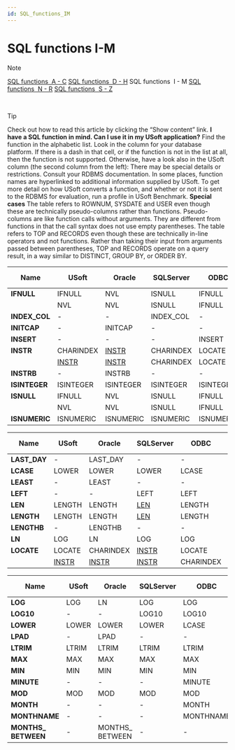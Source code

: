 ```yaml
---
id: SQL_functions_IM
---
```


# SQL functions I-M

> [!NOTE]
> [SQL functions  A - C](/docs/Modeller%20and%20Rules%20Engine/SQL%20functions/SQL%20functions%20AC.md)
> [SQL functions  D - H](/docs/Modeller%20and%20Rules%20Engine/SQL%20functions/SQL%20functions%20DH.md)
> SQL functions  I - M
> [SQL functions  N - R](/docs/Modeller%20and%20Rules%20Engine/SQL%20functions/SQL%20functions%20NR.md)
> [SQL functions  S - Z](/docs/Modeller%20and%20Rules%20Engine/SQL%20functions/SQL%20functions%20SZ.md)

 

> [!TIP]
> Check out how to read this article by clicking the “Show content” link.
> **I have a SQL function in mind. Can I use it in my USoft application?** 
Find the function in the alphabetic list. Look in the column for your database platform. If there is a dash in that cell, or if the function is not in the list at all, then the function is not supported.
> Otherwise, have a look also in the USoft column (the second column from the left):
> There may be special details or restrictions. Consult your RDBMS documentation. In some places, function names are hyperlinked to additional information supplied by USoft.
> To get more detail on how USoft converts a function, and whether or not it is sent to the RDBMS for evaluation, run a profile in USoft Benchmark.
> **Special cases**
The table refers to ROWNUM, SYSDATE and USER even though these are technically pseudo-columns rather than functions. Pseudo-columns are like function calls without arguments. They are different from functions in that the call syntax does not use empty parentheses.
The table refers to TOP and RECORDS even though these are technically in-line operators and not functions. Rather than taking their input from arguments passed between parentheses, TOP and RECORDS operate on a query result, in a way similar to DISTINCT, GROUP BY, or ORDER BY.

|**Name**|**USoft**|**Oracle**|**SQLServer**|**ODBC**|**JDBCY, Derby**|
|--------|--------|--------|--------|--------|--------|
|**IFNULL**|IFNULL  |NVL     |ISNULL  |IFNULL  |COALESCE|
|        |NVL     |NVL     |ISNULL  |IFNULL  |COALESCE|
|**INDEX_COL**|-       |-       |INDEX_COL|-       |-       |
|**INITCAP**|-       |INITCAP |-       |-       |-       |
|**INSERT**|-       |-       |-       |INSERT  |-       |
|**INSTR**|CHARINDEX|[INSTR](/docs/Modeller%20and%20Rules%20Engine/SQL%20functions/INSTR.md)|CHARINDEX|LOCATE  |[INSTR](/docs/Modeller%20and%20Rules%20Engine/SQL%20functions/INSTR.md)|
|        |[INSTR](/docs/Modeller%20and%20Rules%20Engine/SQL%20functions/INSTR.md)|[INSTR](/docs/Modeller%20and%20Rules%20Engine/SQL%20functions/INSTR.md)|CHARINDEX|LOCATE  |[INSTR](/docs/Modeller%20and%20Rules%20Engine/SQL%20functions/INSTR.md)|
|**INSTRB**|-       |INSTRB  |-       |-       |INSTRB  |
|**ISINTEGER**|ISINTEGER|ISINTEGER|ISINTEGER|ISINTEGER|ISINTEGER|
|**ISNULL**|IFNULL  |NVL     |ISNULL  |IFNULL  |COALESCE|
|        |NVL     |NVL     |ISNULL  |IFNULL  |COALESCE|
|**ISNUMERIC**|ISNUMERIC|ISNUMERIC|ISNUMERIC|ISNUMERIC|ISNUMERIC|



|**Name**|**USoft**|**Oracle**|**SQLServer**|**ODBC**|**JDBCY, Derby**|
|--------|--------|--------|--------|--------|--------|
|**LAST_DAY**|-       |LAST_DAY|-       |-       |LAST_DAY|
|**LCASE**|LOWER   |LOWER   |LOWER   |LCASE   |LOWER   |
|**LEAST**|-       |LEAST   |-       |-       |-       |
|**LEFT**|-       |-       |LEFT    |LEFT    |-       |
|**LEN** |LENGTH  |LENGTH  |[LEN](/docs/Modeller%20and%20Rules%20Engine/SQL%20functions/DATALENGTH%20LEN.md)|LENGTH  |LENGTH  |
|**LENGTH**|LENGTH  |LENGTH  |[LEN](/docs/Modeller%20and%20Rules%20Engine/SQL%20functions/DATALENGTH%20LEN.md)|LENGTH  |LENGTH  |
|**LENGTHB**|-       |LENGTHB |-       |-       |LENGTHB |
|**LN**  |LOG     |LN      |LOG     |LOG     |LN      |
|**LOCATE**|LOCATE  |CHARINDEX|[INSTR](/docs/Modeller%20and%20Rules%20Engine/SQL%20functions/INSTR.md)|LOCATE  |LOCATE  |
|        |[INSTR](/docs/Modeller%20and%20Rules%20Engine/SQL%20functions/INSTR.md)|[INSTR](/docs/Modeller%20and%20Rules%20Engine/SQL%20functions/INSTR.md)|[INSTR](/docs/Modeller%20and%20Rules%20Engine/SQL%20functions/INSTR.md)|CHARINDEX|LOCATE  |



|**Name**|**USoft**|**Oracle**|**SQLServer**|**ODBC**|**JDBCY, Derby**|
|--------|--------|--------|--------|--------|--------|
|**LOG** |LOG     |LN      |LOG     |LOG     |LN      |
|**LOG10**|-       |-       |LOG10   |LOG10   |LOG10   |
|**LOWER**|LOWER   |LOWER   |LOWER   |LCASE   |LOWER   |
|**LPAD**|-       |LPAD    |-       |-       |LPAD    |
|**LTRIM**|LTRIM   |LTRIM   |LTRIM   |LTRIM   |LTRIM   |
|**MAX** |MAX     |MAX     |MAX     |MAX     |MAX     |
|**MIN** |MIN     |MIN     |MIN     |MIN     |MIN     |
|**MINUTE**|-       |-       |-       |MINUTE  |-       |
|**MOD** |MOD     |MOD     |MOD     |MOD     |MOD     |
|**MONTH**|-       |-       |-       |MONTH   |MONTH   |
|**MONTHNAME**|-       |-       |-       |MONTHNAME|-       |
|**MONTHS_			BETWEEN**|-       |MONTHS_<br/>			BETWEEN|-       |-       |MONTHS_<br/>			BETWEEN|